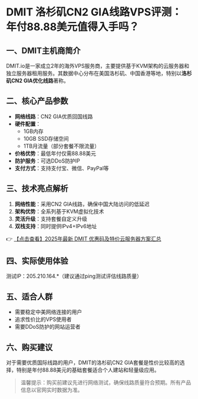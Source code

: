 # DMIT 洛杉矶CN2 GIA线路VPS评测：年付88.88美元值得入手吗？

## 一、DMIT主机商简介
DMIT.io是一家成立2年的海外VPS服务商，主要提供基于KVM架构的云服务器和独立服务器租用服务。其数据中心分布在美国洛杉矶、中国香港等地，特别以**洛杉矶CN2 GIA优化线路**著称。

## 二、核心产品参数
- **网络线路**：CN2 GIA优质回国线路
- **硬件配置**：
  - 1GB内存
  - 10GB SSD存储空间
  - 1TB月流量（部分套餐不限流量）
- **价格优势**：最低年付仅需88.88美元
- **防护服务**：可选DDoS防护IP
- **支付方式**：支持支付宝、微信、PayPal等

## 三、技术亮点解析
1. **网络性能**：采用CN2 GIA线路，确保中国大陆访问的低延迟
2. **架构优势**：全系列基于KVM虚拟化技术
3. **灵活升级**：支持套餐自定义升级
4. **双栈支持**：同时提供IPv4+IPv6地址

👉 [【点击查看】2025年最新 DMIT 优惠码及特价云服务器方案汇总](https://bit.ly/dmit_coupon)

## 四、实际使用体验
测试IP：205.210.164.*（建议通过ping测试评估线路质量）

## 五、适合人群
- 需要稳定中美网络连接的用户
- 追求性价比的VPS使用者
- 需要DDoS防护的网站运营者

## 六、购买建议
对于需要优质国际线路的用户，DMIT的洛杉矶CN2 GIA套餐是性价比较高的选择，特别是年付88.88美元的基础套餐适合个人建站和轻量级应用。

> 温馨提示：购买前建议先进行网络测试，确保线路质量符合预期。所有产品信息以官网实时数据为准。